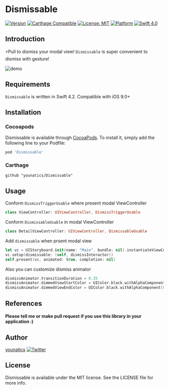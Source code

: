 # Dismissable
[![Version](https://img.shields.io/cocoapods/v/Dismissable.svg?style=flat)](http://cocoapods.org/pods/Dismissable)
[![Carthage Compatible](https://img.shields.io/badge/Carthage-compatible-4BC51D.svg?style=flat)](https://github.com/Carthage/Carthage)
[![License: MIT](https://img.shields.io/badge/license-MIT-blue.svg?style=flat)](https://github.com/younatics/Dismissable/blob/master/LICENSE)
[![Platform](https://img.shields.io/cocoapods/p/Dismissable.svg?style=flat)](http://cocoapods.org/pods/Triangulation)
[![Swift 4.0](https://img.shields.io/badge/Swift-4.2-orange.svg?style=flat)](https://developer.apple.com/swift/)

## Introduction
⚡️Pull to dismiss your modal view! `Dismissable` is super convenient to dismiss with gesture!

![demo](https://github.com/younatics/Dismissable/blob/master/image/Dismissable.gif)

## Requirements

`Dismissable` is written in Swift 4.2. Compatible with iOS 9.0+

## Installation

### Cocoapods

Dismissable is available through [CocoaPods](http://cocoapods.org). To install
it, simply add the following line to your Podfile:

```ruby
pod 'Dismissable'
```
### Carthage
```
github "younatics/Dismissable"
```

## Usage

Conform `DismissTriggerUsable` where present modal ViewController
```swift
class ViewController: UIViewController, DismissTriggerUsable
```
Conform `DismissableUsable` in modal ViewController
```swift
class DetailViewController: UIViewController, DismissableUsable
```
Add `dismissable` when prsent modal view
```swift
let vc = UIStoryboard.init(name: "Main", bundle: nil).instantiateViewController(withIdentifier: "detail") as! DetailViewController
vc.setup(dismissable: (self, dismissInteractor))
self.present(vc, animated: true, completion: nil)
```

Also you can customize dismiss animator
```swift
dismissAnimator.transitionDuration = 0.35
dismissAnimator.dimmedViewStartColor = UIColor.black.withAlphaComponent(0.4)
dismissAnimator.dimmedViewEndColor = UIColor.black.withAlphaComponent(0)
```

## References
#### Please tell me or make pull request if you use this library in your application :) 

## Author
[younatics](https://twitter.com/younatics)
<a href="http://twitter.com/younatics" target="_blank"><img alt="Twitter" src="https://img.shields.io/twitter/follow/younatics.svg?style=social&label=Follow"></a>

## License
Dismissable is available under the MIT license. See the LICENSE file for more info.
